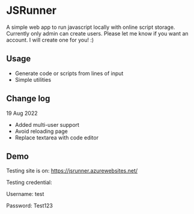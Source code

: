 # JSRunner

A simple web app to run javascript locally with online script storage. Currently only admin can create users. Please let me know if you want an account. I will create one for you! :)

## Usage

- Generate code or scripts from lines of input
- Simple utilities

## Change log

19 Aug 2022 
- Added multi-user support
- Avoid reloading page
- Replace textarea with code editor

## Demo

Testing site is on: https://jsrunner.azurewebsites.net/

Testing credential:

Username: test

Password: Test123
